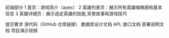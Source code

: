 前端部分
1 首页：游戏简介（apex）
2 英雄列表页：展示所有英雄缩略图和基本信息
3 英雄详细页：展示选定英雄的技能,背景故事和游戏技巧

提交要求
源代码（GitHub 仓库链接）
数据库设计文档
APL 接口文档
部署说明文档
项目演示视频
